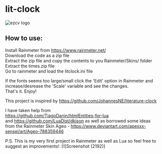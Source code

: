 # lit-clock

![ezcv logo](https://user-images.githubusercontent.com/78578803/188272453-572cb5ca-d558-4f13-9f5c-3c673240aa76.png)

## How to use: <br>

Install Rainmeter from https://www.rainmeter.net/ <br>
Download the code as a zip file <br>
Extract the zip file and copy the contents to you Rainmeter/Skins/ folder <br>
Extract the times.zip file <br>
Go to rainmeter and load the litclock.ini file <br>

If the fonts seems too large/small click the 'Edit' option in Rainmeter and increase/desrease the 'Scale' variable and see the changes. <br>
That's it. Enjoy!

This project is inspired by https://github.com/JohannesNE/literature-clock <br>

I have taken help from <br>
https://github.com/TiagoDanin/htmlEntities-for-lua <br>
and
https://github.com/LuaDist/dkjson
as well as borrowed some ideas 
from the Rainmeter Skin Ageo - https://www.deviantart.com/apexxx-sensei/art/Ageo-788359446

P.S. This is my very first project in Rainmeter as well as Lua so feel free to suggest an improvements! :)![Screenshot (2192)]
